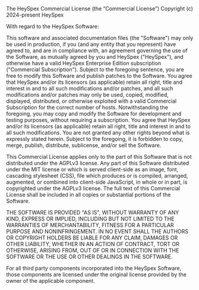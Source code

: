 The HeySpex Commercial License (the “Commercial License”)
Copyright (c) 2024-present HeySpex

With regard to the HeySpex Software:

This software and associated documentation files (the "Software") may only be
used in production, if you (and any entity that you represent) have agreed to,
and are in compliance with, an agreement governing
the use of the Software, as mutually agreed by you and HeySpex ("HeySpex"),
and otherwise have a valid HeySpex Enterprise Edition subscription ("Commercial Subscription").
Subject to the foregoing sentence, you are free to modify this Software and publish patches to the Software.
You agree that HeySpex and/or its licensors (as applicable) retain all right, title and interest in
and to all such modifications and/or patches, and all such modifications and/or
patches may only be used, copied, modified, displayed, distributed, or otherwise
exploited with a valid Commercial Subscription for the correct number of hosts.
Notwithstanding the foregoing, you may copy and modify the Software for development
and testing purposes, without requiring a subscription. You agree that HeySpex and/or
its licensors (as applicable) retain all right, title and interest in and to all such
modifications. You are not granted any other rights beyond what is expressly stated herein.
Subject to the foregoing, it is forbidden to copy, merge, publish, distribute, sublicense,
and/or sell the Software.

This Commercial License applies only to the part of this Software that is not distributed under
the AGPLv3 license. Any part of this Software distributed under the MIT license or which
is served client-side as an image, font, cascading stylesheet (CSS), file which produces
or is compiled, arranged, augmented, or combined into client-side JavaScript, in whole or
in part, is copyrighted under the AGPLv3 license. The full text of this Commercial License shall
be included in all copies or substantial portions of the Software.

THE SOFTWARE IS PROVIDED "AS IS", WITHOUT WARRANTY OF ANY KIND, EXPRESS OR
IMPLIED, INCLUDING BUT NOT LIMITED TO THE WARRANTIES OF MERCHANTABILITY,
FITNESS FOR A PARTICULAR PURPOSE AND NONINFRINGEMENT. IN NO EVENT SHALL THE
AUTHORS OR COPYRIGHT HOLDERS BE LIABLE FOR ANY CLAIM, DAMAGES OR OTHER
LIABILITY, WHETHER IN AN ACTION OF CONTRACT, TORT OR OTHERWISE, ARISING FROM,
OUT OF OR IN CONNECTION WITH THE SOFTWARE OR THE USE OR OTHER DEALINGS IN THE
SOFTWARE.

For all third party components incorporated into the HeySpex Software, those
components are licensed under the original license provided by the owner of the
applicable component.
